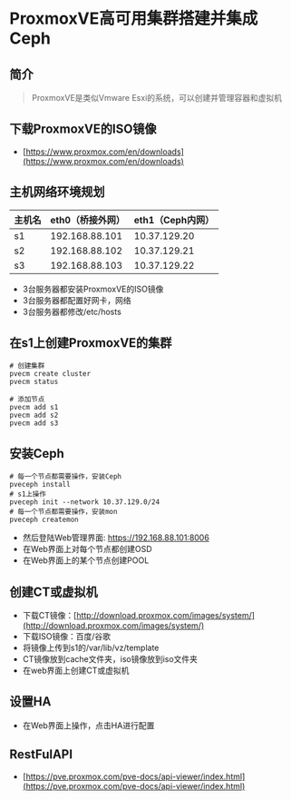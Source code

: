 # ProxmoxVE高可用集群搭建并集成Ceph

## 简介

> ProxmoxVE是类似Vmware Esxi的系统，可以创建并管理容器和虚拟机

## 下载ProxmoxVE的ISO镜像

* [https://www.proxmox.com/en/downloads](https://www.proxmox.com/en/downloads)

## 主机网络环境规划

| 主机名 | eth0（桥接外网） | eth1（Ceph内网） |
| :--- | :--- | :--- |
| s1 | 192.168.88.101 | 10.37.129.20 |
| s2 | 192.168.88.102 | 10.37.129.21 |
| s3 | 192.168.88.103 | 10.37.129.22 |

* 3台服务器都安装ProxmoxVE的ISO镜像
* 3台服务器都配置好网卡，网络
* 3台服务器都修改/etc/hosts

## 在s1上创建ProxmoxVE的集群

```text
# 创建集群
pvecm create cluster
pvecm status

# 添加节点
pvecm add s1
pvecm add s2
pvecm add s3
```

## 安装Ceph

```text
# 每一个节点都需要操作，安装Ceph
pveceph install  
# s1上操作
pveceph init --network 10.37.129.0/24
# 每一个节点都需要操作，安装mon
pveceph createmon
```

* 然后登陆Web管理界面: https://192.168.88.101:8006
* 在Web界面上对每个节点都创建OSD
* 在Web界面上的某个节点创建POOL

## 创建CT或虚拟机

* 下载CT镜像：[http://download.proxmox.com/images/system/](http://download.proxmox.com/images/system/)
* 下载ISO镜像：百度/谷歌
* 将镜像上传到s1的/var/lib/vz/template
* CT镜像放到cache文件夹，iso镜像放到iso文件夹
* 在web界面上创建CT或虚拟机

## 设置HA

* 在Web界面上操作，点击HA进行配置

## RestFulAPI

* [https://pve.proxmox.com/pve-docs/api-viewer/index.html](https://pve.proxmox.com/pve-docs/api-viewer/index.html)

